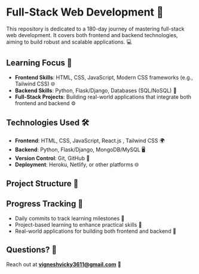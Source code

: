 # Full-Stack Web Development 🚀

This repository is dedicated to a 180-day journey of mastering full-stack web development. It covers both frontend and backend technologies, aiming to build robust and scalable applications. 💻

## Learning Focus 🎯
- **Frontend Skills**: HTML, CSS, JavaScript, Modern CSS frameworks (e.g., Tailwind CSS) 🌐
- **Backend Skills**: Python, Flask/Django, Databases (SQL/NoSQL) 🐍
- **Full-Stack Projects**: Building real-world applications that integrate both frontend and backend ⚙️

## Technologies Used 🛠️
- **Frontend**: HTML, CSS, JavaScript, React.js , Tailwind CSS 🌍
- **Backend**: Python, Flask/Django, MongoDB/MySQL 🖥️
- **Version Control**: Git, GitHub 🔧
- **Deployment**: Heroku, Netlify, or other platforms 🌐

## Project Structure 📂

## Progress Tracking 📅
- Daily commits to track learning milestones 📝
- Project-based learning to enhance practical skills 💪
- Real-world applications for building both frontend and backend 🔄

## Questions? 💬
Reach out at **vigneshvicky3611@gmail.com** 📧
